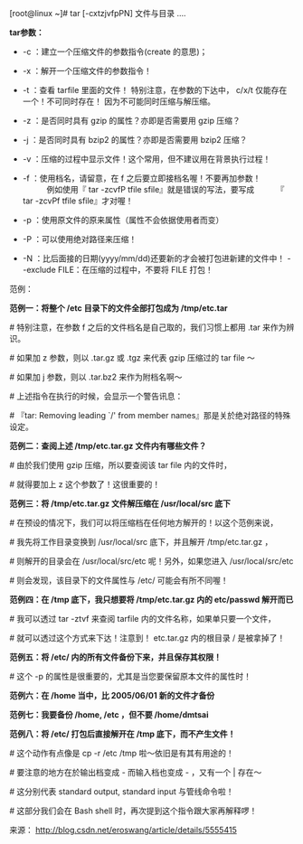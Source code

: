 [root@linux ~]# tar [-cxtzjvfpPN] 文件与目录 ....

**tar参数：**

- -c ：建立一个压缩文件的参数指令(create 的意思)；
- -x ：解开一个压缩文件的参数指令！
- -t ：查看 tarfile 里面的文件！
  特别注意，在参数的下达中， c/x/t 仅能存在一个！不可同时存在！
  因为不可能同时压缩与解压缩。
- -z ：是否同时具有 gzip 的属性？亦即是否需要用 gzip 压缩？
- -j ：是否同时具有 bzip2 的属性？亦即是否需要用 bzip2 压缩？
- -v ：压缩的过程中显示文件！这个常用，但不建议用在背景执行过程！
- -f ：使用档名，请留意，在 f 之后要立即接档名喔！不要再加参数！
  　　　例如使用『 tar -zcvfP tfile sfile』就是错误的写法，要写成
  　　　『 tar -zcvPf tfile sfile』才对喔！

- -p ：使用原文件的原来属性（属性不会依据使用者而变）
- -P ：可以使用绝对路径来压缩！
- -N ：比后面接的日期(yyyy/mm/dd)还要新的才会被打包进新建的文件中！
  --exclude FILE：在压缩的过程中，不要将 FILE 打包！

范例：

**范例一：将整个 /etc 目录下的文件全部打包成为 /tmp/etc.tar**

\# 特别注意，在参数 f 之后的文件档名是自己取的，我们习惯上都用 .tar 来作为辨识。

\# 如果加 z 参数，则以 .tar.gz 或 .tgz 来代表 gzip 压缩过的 tar file ～

\# 如果加 j 参数，则以 .tar.bz2 来作为附档名啊～

\# 上述指令在执行的时候，会显示一个警告讯息：

\# 『tar: Removing leading `/' from member names』那是关於绝对路径的特殊设定。

**范例二：查阅上述 /tmp/etc.tar.gz 文件内有哪些文件？**

\# 由於我们使用 gzip 压缩，所以要查阅该 tar file 内的文件时，

\# 就得要加上 z 这个参数了！这很重要的！

**范例三：将 /tmp/etc.tar.gz 文件解压缩在 /usr/local/src 底下**

\# 在预设的情况下，我们可以将压缩档在任何地方解开的！以这个范例来说，

\# 我先将工作目录变换到 /usr/local/src 底下，并且解开 /tmp/etc.tar.gz ，

\# 则解开的目录会在 /usr/local/src/etc 呢！另外，如果您进入 /usr/local/src/etc

\# 则会发现，该目录下的文件属性与 /etc/ 可能会有所不同喔！

**范例四：在 /tmp 底下，我只想要将 /tmp/etc.tar.gz 内的 etc/passwd 解开而已**

\# 我可以透过 tar -ztvf 来查阅 tarfile 内的文件名称，如果单只要一个文件，

\# 就可以透过这个方式来下达！注意到！ etc.tar.gz 内的根目录 / 是被拿掉了！

**范例五：将 /etc/ 内的所有文件备份下来，并且保存其权限！**

\# 这个 -p 的属性是很重要的，尤其是当您要保留原本文件的属性时！

**范例六：在 /home 当中，比 2005/06/01 新的文件才备份**

**范例七：我要备份 /home, /etc ，但不要 /home/dmtsai**

**范例八：将 /etc/ 打包后直接解开在 /tmp 底下，而不产生文件！**

\# 这个动作有点像是 cp -r /etc /tmp 啦～依旧是有其有用途的！

\# 要注意的地方在於输出档变成 - 而输入档也变成 - ，又有一个 | 存在～

\# 这分别代表 standard output, standard input 与管线命令啦！

\# 这部分我们会在 Bash shell 时，再次提到这个指令跟大家再解释啰！

来源： <http://blog.csdn.net/eroswang/article/details/5555415>